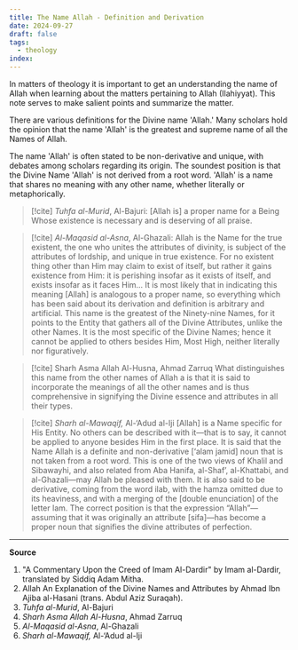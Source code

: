```yaml
---
title: The Name Allah - Definition and Derivation
date: 2024-09-27
draft: false
tags:
  - theology
index:
---
```

In matters of theology it is important to get an understanding the name of Allah when learning about the matters pertaining to Allah (Ilahiyyat). This note serves to make salient points and summarize the matter. 

There are various definitions for the Divine name 'Allah.' Many scholars hold the opinion that the name 'Allah' is the greatest and supreme name of all the Names of Allah. 

The name 'Allah' is often stated to be non-derivative and unique, with debates among scholars regarding its origin. The soundest position is that the Divine Name 'Allah' is not derived from a root word. 'Allah' is a name that shares no meaning with any other name, whether literally or metaphorically. 

> [!cite] *Tuhfa al-Murid*, Al-Bajuri:
> [Allah is] a proper name for a Being Whose existence is necessary and is deserving of all praise.

> [!cite] *Al-Maqasid al-Asna*, Al-Ghazali:
> Allah is the Name for the true existent, the one who unites the attributes of divinity, is subject of the attributes of lordship, and unique in true existence. For no existent thing other than Him may claim to exist of itself, but rather it gains existence from Him: it is perishing insofar as it exists of itself, and exists insofar as it faces Him... It is most likely that in indicating this meaning [Allah] is analogous to a proper name, so everything which has been said about its derivation and definition is arbitrary and artificial. This name is the greatest of the Ninety-nine Names, for it points to the Entity that gathers all of the Divine Attributes, unlike the other Names. It is the most specific of the Divine Names; hence it cannot be applied to others besides Him, Most High, neither literally nor figuratively.

> [!cite] Sharh Asma Allah Al-Husna, Ahmad Zarruq
> What distinguishes this name from the other names of Allah a is that it is said to incorporate the meanings of all the other names and is thus comprehensive in signifying the Divine essence and attributes in all their types.

> [!cite] *Sharh al-Mawaqif,* Al-‘Adud al-Iji
> [Allah] is a Name specific for His Entity. No others can be described with it—that is to say, it cannot be applied to anyone besides Him in the first place. It is said that the Name Allah is a definite and non-derivative [‘alam jamid] noun that is not taken from a root word. This is one of the two views of Khalil and Sibawayhi, and also related from Aba Hanifa, al-Shaf’, al-Khattabi, and al-Ghazali—may Allah be pleased with them. It is also said to be derivative, coming from the word ilab, with the hamza omitted due to its heaviness, and with a merging of the [double enunciation] of the letter lam. The correct position is that the expression “Allah”—assuming that it was originally an attribute [sifa]—has become a proper noun that signifies the divine attributes of perfection.

---
**Source**
1. "A Commentary Upon the Creed of Imam Al-Dardir" by Imam al-Dardir, translated by Siddiq Adam Mitha.
2. Allah An Explanation of the Divine Names and Attributes by Ahmad Ibn Ajiba al-Hasani (trans. Abdul Aziz Suraqah).
3. *Tuhfa al-Murid*, Al-Bajuri
4. *Sharh Asma Allah Al-Husna*, Ahmad Zarruq
5. *Al-Maqasid al-Asna*, Al-Ghazali
6. *Sharh al-Mawaqif,* Al-‘Adud al-Iji

